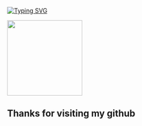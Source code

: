 [![Typing SVG](https://readme-typing-svg.herokuapp.com?font=Architects+Daughter&color=4693db&size=30&lines=Hey!+It's+Luthfi!;I'm+a+junior+Software+Dev;And+I+am+Indonesian)](https://git.io/typing-svg)

<p align="left">
<a href="https://github.com/mluthfifrd">
<!--   <img height="175em" src="https://github-readme-stats-eight-theta.vercel.app/api?username=mluthfifrd&show_icons=true&theme=algolia&include_all_commits=true&count_private=true"/> -->
  <img height="175em" src="https://github-readme-stats-eight-theta.vercel.app/api/top-langs/?username=mluthfifrd&layout=compact&langs_count=8&theme=algolia"/>
</a>
</p>

## Thanks for visiting my github
